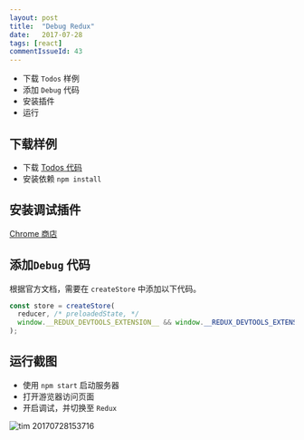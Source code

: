 ```yaml
---
layout: post
title:  "Debug Redux"
date:   2017-07-28
tags: [react]
commentIssueId: 43
---
```


* 下载 `Todos` 样例
* 添加 `Debug` 代码
* 安装插件
* 运行


## 下载样例

* 下载 [Todos 代码](https://github.com/reactjs/redux/tree/master/examples/todos)
* 安装依赖 `npm install`

## 安装调试插件

[Chrome 商店](https://chrome.google.com/webstore/detail/redux-devtools/lmhkpmbekcpmknklioeibfkpmmfibljd)

## 添加`Debug` 代码

根据官方文档，需要在 `createStore` 中添加以下代码。

```js
const store = createStore(
  reducer, /* preloadedState, */
  window.__REDUX_DEVTOOLS_EXTENSION__ && window.__REDUX_DEVTOOLS_EXTENSION__()
);
```

## 运行截图
* 使用 `npm start` 启动服务器
* 打开游览器访问页面
* 开启调试，并切换至 `Redux`

![tim 20170728153716](https://user-images.githubusercontent.com/7157346/28707764-34ad434a-73ac-11e7-8d25-8cac06ec80be.png)
